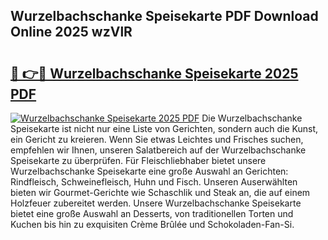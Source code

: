## Wurzelbachschanke Speisekarte PDF Download Online 2025 wzVlR

# <h2><a href="http://gc869mb.nevu.top/?p=Wurzelbachschanke+Speisekarte">🔗 👉🔴 Wurzelbachschanke Speisekarte 2025 PDF</a></h2>

[![Wurzelbachschanke Speisekarte 2025 PDF](https://i.imgur.com/dBaPXMq.png)](http://gc869mb.nevu.top/?p=Wurzelbachschanke+Speisekarte)
Die Wurzelbachschanke Speisekarte ist nicht nur eine Liste von Gerichten, sondern auch die Kunst, ein Gericht zu kreieren. Wenn Sie etwas Leichtes und Frisches suchen, empfehlen wir Ihnen, unseren Salatbereich auf der Wurzelbachschanke Speisekarte zu überprüfen. Für Fleischliebhaber bietet unsere Wurzelbachschanke Speisekarte eine große Auswahl an Gerichten: Rindfleisch, Schweinefleisch, Huhn und Fisch. Unseren Auserwählten bieten wir Gourmet-Gerichte wie Schaschlik und Steak an, die auf einem Holzfeuer zubereitet werden. Unsere Wurzelbachschanke Speisekarte bietet eine große Auswahl an Desserts, von traditionellen Torten und Kuchen bis hin zu exquisiten Crème Brûlée und Schokoladen-Fan-Si.
